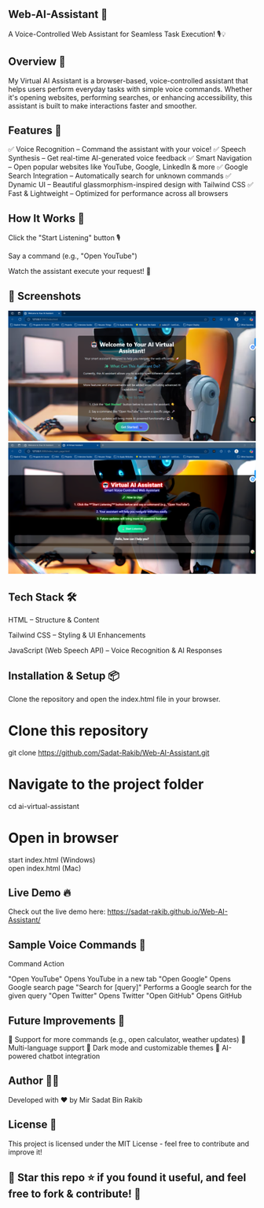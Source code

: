## Web-AI-Assistant 🤖

A Voice-Controlled Web Assistant for Seamless Task Execution! 🎙️💡

## Overview 🚀

My Virtual AI Assistant is a browser-based, voice-controlled assistant that helps users perform everyday tasks with simple voice commands. Whether it's opening websites, performing searches, or enhancing accessibility, this assistant is built to make interactions faster and smoother.

## Features 🌟

✅ Voice Recognition – Command the assistant with your voice!
✅ Speech Synthesis – Get real-time AI-generated voice feedback
✅ Smart Navigation – Open popular websites like YouTube, Google, LinkedIn & more
✅ Google Search Integration – Automatically search for unknown commands
✅ Dynamic UI – Beautiful glassmorphism-inspired design with Tailwind CSS
✅ Fast & Lightweight – Optimized for performance across all browsers

## How It Works 🎯

Click the "Start Listening" button 🎙️

Say a command (e.g., "Open YouTube")

Watch the assistant execute your request! 🚀

## 📸 Screenshots

![AI Assistant UI](Starting_Page.png)
![Listening Mode](Main_Page.png)

## Tech Stack 🛠️

HTML – Structure & Content

Tailwind CSS – Styling & UI Enhancements

JavaScript (Web Speech API) – Voice Recognition & AI Responses

## Installation & Setup 📦

Clone the repository and open the index.html file in your browser.

# Clone this repository
git clone https://github.com/Sadat-Rakib/Web-AI-Assistant.git

# Navigate to the project folder
cd ai-virtual-assistant

# Open in browser
start index.html (Windows)  
open index.html (Mac)  

## Live Demo 🔥

Check out the live demo here: https://sadat-rakib.github.io/Web-AI-Assistant/

## Sample Voice Commands 🎤

Command	Action

"Open YouTube"	Opens YouTube in a new tab
"Open Google"	Opens Google search page
"Search for [query]"	Performs a Google search for the given query
"Open Twitter"	Opens Twitter
"Open GitHub"	Opens GitHub

## Future Improvements 🚀

🔹 Support for more commands (e.g., open calculator, weather updates)
🔹 Multi-language support
🔹 Dark mode and customizable themes
🔹 AI-powered chatbot integration

##  Author 👨‍💻

Developed with ❤️ by Mir Sadat Bin Rakib

## License 📜

This project is licensed under the MIT License - feel free to contribute and improve it!

## 🔗 Star this repo ⭐ if you found it useful, and feel free to fork & contribute! 🚀

